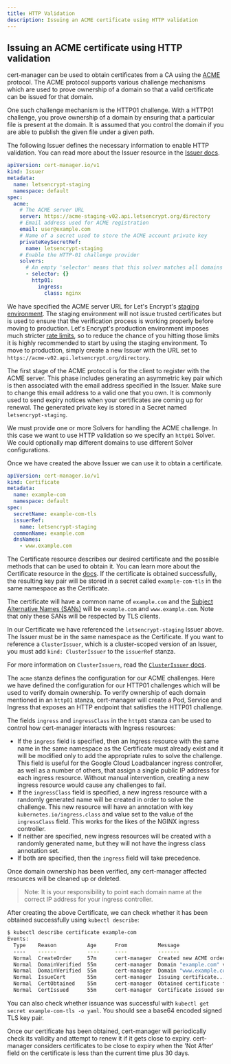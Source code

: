 ```yaml
---
title: HTTP Validation
description: Issuing an ACME certificate using HTTP validation
---
```


## Issuing an ACME certificate using HTTP validation

cert-manager can be used to obtain certificates from a CA using the
[ACME](https://en.wikipedia.org/wiki/Automated_Certificate_Management_Environment)
protocol. The ACME protocol supports various challenge mechanisms which are used
to prove ownership of a domain so that a valid certificate can be issued for
that domain.

One such challenge mechanism is the HTTP01 challenge. With a HTTP01 challenge,
you prove ownership of a domain by ensuring that a particular file is present at
the domain. It is assumed that you control the domain if you are able to publish
the given file under a given path.

The following Issuer defines the necessary information to enable HTTP
validation. You can read more about the Issuer resource in the
[Issuer docs](../../concepts/issuer.md).

```yaml
apiVersion: cert-manager.io/v1
kind: Issuer
metadata:
  name: letsencrypt-staging
  namespace: default
spec:
  acme:
    # The ACME server URL
    server: https://acme-staging-v02.api.letsencrypt.org/directory
    # Email address used for ACME registration
    email: user@example.com
    # Name of a secret used to store the ACME account private key
    privateKeySecretRef:
      name: letsencrypt-staging
    # Enable the HTTP-01 challenge provider
    solvers:
      # An empty 'selector' means that this solver matches all domains
      - selector: {}
        http01:
          ingress:
            class: nginx
```

We have specified the ACME server URL for Let's Encrypt's
[staging environment](https://letsencrypt.org/docs/staging-environment/). The
staging environment will not issue trusted certificates but is used to ensure
that the verification process is working properly before moving to production.
Let's Encrypt's production environment imposes much stricter
[rate limits](https://letsencrypt.org/docs/rate-limits/), so to reduce the
chance of you hitting those limits it is highly recommended to start by using
the staging environment. To move to production, simply create a new Issuer with
the URL set to `https://acme-v02.api.letsencrypt.org/directory`.

The first stage of the ACME protocol is for the client to register with the ACME
server. This phase includes generating an asymmetric key pair which is then
associated with the email address specified in the Issuer. Make sure to change
this email address to a valid one that you own. It is commonly used to send
expiry notices when your certificates are coming up for renewal. The generated
private key is stored in a Secret named `letsencrypt-staging`.

We must provide one or more Solvers for handling the ACME challenge. In this
case we want to use HTTP validation so we specify an `http01` Solver. We could
optionally map different domains to use different Solver configurations.

Once we have created the above Issuer we can use it to obtain a certificate.

```yaml
apiVersion: cert-manager.io/v1
kind: Certificate
metadata:
  name: example-com
  namespace: default
spec:
  secretName: example-com-tls
  issuerRef:
    name: letsencrypt-staging
  commonName: example.com
  dnsNames:
    - www.example.com
```

The Certificate resource describes our desired certificate and the possible
methods that can be used to obtain it. You can learn more about the Certificate
resource in the [docs](../../concepts/certificate.md). If the certificate is
obtained successfully, the resulting key pair will be stored in a secret called
`example-com-tls` in the same namespace as the Certificate.

The certificate will have a common name of `example.com` and the
[Subject Alternative Names (SANs)](https://en.wikipedia.org/wiki/Subject_Alternative_Name)
will be `example.com` and `www.example.com`. Note that only these SANs will be
respected by TLS clients.

In our Certificate we have referenced the `letsencrypt-staging` Issuer above.
The Issuer must be in the same namespace as the Certificate. If you want to
reference a `ClusterIssuer`, which is a cluster-scoped version of an Issuer, you
must add `kind: ClusterIssuer` to the `issuerRef` stanza.

For more information on `ClusterIssuers`, read the
[`ClusterIssuer` docs](../../concepts/issuer.md).

The `acme` stanza defines the configuration for our ACME challenges. Here we
have defined the configuration for our HTTP01 challenges which will be used to
verify domain ownership. To verify ownership of each domain mentioned in an
`http01` stanza, cert-manager will create a Pod, Service and Ingress that
exposes an HTTP endpoint that satisfies the HTTP01 challenge.

The fields `ingress` and `ingressClass` in the `http01` stanza can be used to
control how cert-manager interacts with Ingress resources:

- If the `ingress` field is specified, then an Ingress resource with the same
  name in the same namespace as the Certificate must already exist and it will
  be modified only to add the appropriate rules to solve the challenge. This
  field is useful for the Google Cloud Loadbalancer ingress controller, as well
  as a number of others, that assign a single public IP address for each ingress
  resource. Without manual intervention, creating a new ingress resource would
  cause any challenges to fail.
- If the `ingressClass` field is specified, a new ingress resource with a
  randomly generated name will be created in order to solve the challenge. This
  new resource will have an annotation with key `kubernetes.io/ingress.class`
  and value set to the value of the `ingressClass` field. This works for the
  likes of the NGINX ingress controller.
- If neither are specified, new ingress resources will be created with a
  randomly generated name, but they will not have the ingress class annotation
  set.
- If both are specified, then the `ingress` field will take precedence.

Once domain ownership has been verified, any cert-manager affected resources
will be cleaned up or deleted.

> Note: It is your responsibility to point each domain name at the correct IP
> address for your ingress controller.

After creating the above Certificate, we can check whether it has been obtained
successfully using `kubectl describe`:

```bash
$ kubectl describe certificate example-com
Events:
  Type    Reason          Age      From          Message
  ----    ------          ----     ----          -------
  Normal  CreateOrder     57m      cert-manager  Created new ACME order, attempting validation...
  Normal  DomainVerified  55m      cert-manager  Domain "example.com" verified with "http-01" validation
  Normal  DomainVerified  55m      cert-manager  Domain "www.example.com" verified with "http-01" validation
  Normal  IssueCert       55m      cert-manager  Issuing certificate...
  Normal  CertObtained    55m      cert-manager  Obtained certificate from ACME server
  Normal  CertIssued      55m      cert-manager  Certificate issued successfully
```

You can also check whether issuance was successful with
`kubectl get secret example-com-tls -o yaml`. You should see a base64 encoded
signed TLS key pair.

Once our certificate has been obtained, cert-manager will periodically check its
validity and attempt to renew it if it gets close to expiry. cert-manager
considers certificates to be close to expiry when the 'Not After' field on the
certificate is less than the current time plus 30 days.

